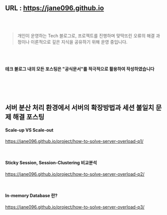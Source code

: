 ## URL : https://jane096.github.io 
<br>
<br>

> 개인이 운영하는 Tech 블로그로, 프로젝트를 진행하며 맞딱뜨린 오류의 해결 과정이나 이론적으로 깊은 지식을 공유하기 위해 운영 중입니다. 

<br>
<br>

#### 테크 블로그 내의 모든 포스팅은 "공식문서"를 적극적으로 활용하여 작성하였습니다

<br>
<br>
<br>

## 서버 분산 처리 환경에서 서버의 확장방법과 세션 불일치 문제 해결 포스팅

#### Scale-up VS Scale-out

<https://jane096.github.io/project/how-to-solve-server-overload-p1/>

<br>

#### Sticky Session, Session-Clustering 비교분석

<https://jane096.github.io/project/how-to-solve-server-overload-p2/>

<br>

#### In-memory Database 란?
<https://jane096.github.io/project/how-to-solve-server-overload-p3/>

<br>
<br>
<br>
